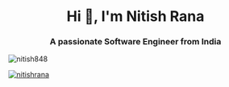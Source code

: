 <h1 align="center">Hi 👋, I'm Nitish Rana</h1>
<h3 align="center">A passionate Software Engineer from India</h3>

<p align="left"> <img src="[https://komarev.com/ghpvc/?username=prabhrajsingh&label=Profile%20views&color=0e75b6&style=flat](https://avatars.githubusercontent.com/u/64553426?s=400&u=edafdc2aeecffdbb0fe23d30dceedaf419d58867&v=4)" alt="nitish848" /> </p>
 
<p align="left"> <a href="https://github.com/ryo-ma/github-profile-trophy"><img src="https://github-profile-trophy.vercel.app/?username=nitish848" alt="nitishrana" /></a> </p>
 
